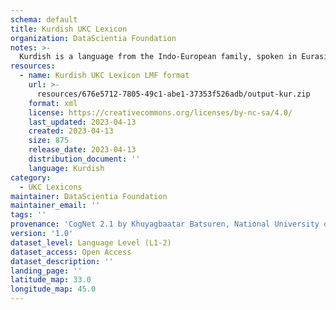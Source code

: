 ```yaml
---
schema: default
title: Kurdish UKC Lexicon
organization: DataScientia Foundation
notes: >-
  Kurdish is a language from the Indo-European family, spoken in Eurasia. The UKC Lexicon of Kurdish is represented as a lexico-semantic network. It consists of words, word senses, synsets, as well as sense-level and synset-level relationships.
resources:
  - name: Kurdish UKC Lexicon LMF format
    url: >-
      resources/676e5712-7805-49c1-abe1-37353f526adb/output-kur.zip
    format: xml
    license: https://creativecommons.org/licenses/by-nc-sa/4.0/
    last_updated: 2023-04-13
    created: 2023-04-13
    size: 875
    release_date: 2023-04-13
    distribution_document: ''
    language: Kurdish
category:
  - UKC Lexicons
maintainer: DataScientia Foundation
maintainer_email: ''
tags: ''
provenance: 'CogNet 2.1 by Khuyagbaatar Batsuren, National University of Mongolia (http://cognet.ukc.disi.unitn.it); KinDiv: Kinship Diversity 1.0 by Temuulen Khishigsuren (http://ukc.disi.unitn.it/index.php/kinship/); Princeton WordNet 2.1 by Princeton University (https://wordnet.princeton.edu)'
version: '1.0'
dataset_level: Language Level (L1-2)
dataset_access: Open Access
dataset_description: ''
landing_page: ''
latitude_map: 33.0
longitude_map: 45.0
---
```

